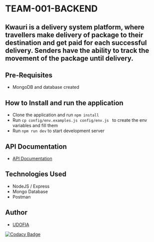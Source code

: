 # TEAM-001-BACKEND

## Kwauri is a delivery system platform, where travellers make delivery of package to their destination and get paid for each successful delivery. Senders have the ability to track the movement of the package until delivery.

## Pre-Requisites

- MongoDB and database created

## How to Install and run the application

- Clone the application and run `npm install`
- Run `cp config/env.examples.js config/env.js ` to create the env variables and fill them
- Run `npm run dev` to start development server

## API Documentation

- [API Documentation](https://documenter.getpostman.com/view/7592361/TVK8aKbb)

## Technologies Used

- NodeJS / Express
- Mongo Database
- Postman

## Author

- [UDOFIA](https://github.com/udofia2)


[![Codacy Badge](https://api.codacy.com/project/badge/Grade/821f7410ad6848418be13c82f70e1eee)](https://app.codacy.com/gh/BuildForSDGCohort2/TEAM-001-BACKEND?utm_source=github.com&utm_medium=referral&utm_content=BuildForSDGCohort2/TEAM-001-BACKEND&utm_campaign=Badge_Grade_Settings)
